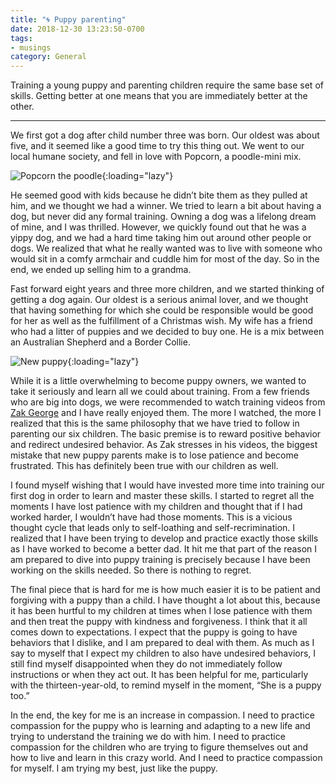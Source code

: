 ```yaml
---
title: "🌀 Puppy parenting"
date: 2018-12-30 13:23:50-0700
tags:
- musings
category: General
---
```


Training a young puppy and parenting children require the same base set of skills. Getting better at one means that you are immediately better at the other.

- - -

We first got a dog after child number three was born. Our oldest was about five, and it seemed like a good time to try this thing out. We went to our local humane society, and fell in love with Popcorn, a poodle-mini mix.

![Popcorn the poodle](https://media.bennorris.com/images/bennorris/uploads/2018/6b1d18cef7.jpg){:loading="lazy"}

He seemed good with kids because he didn’t bite them as they pulled at him, and we thought we had a winner. We tried to learn a bit about having a dog, but never did any formal training. Owning a dog was a lifelong dream of mine, and I was thrilled. However, we quickly found out that he was a yippy dog, and we had a hard time taking him out around other people or dogs. We realized that what he really wanted was to live with someone who would sit in a comfy armchair and cuddle him for most of the day. So in the end, we ended up selling him to a grandma.

Fast forward eight years and three more children, and we started thinking of getting a dog again. Our oldest is a serious animal lover, and we thought that having something for which she could be responsible would be good for her as well as the fulfillment of a Christmas wish. My wife has a friend who had a litter of puppies and we decided to buy one. He is a mix between an Australian Shepherd and a Border Collie.

![New puppy](https://media.bennorris.com/images/bennorris/uploads/2018/e06481470e.jpg){:loading="lazy"}

While it is a little overwhelming to become puppy owners, we wanted to take it seriously and learn all we could about training. From a few friends who are big into dogs, we were recommended to watch training videos from [Zak George](https://www.dogtrainingrevolution.com) and I have really enjoyed them. The more I watched, the more I realized that this is the same philosophy that we have tried to follow in parenting our six children. The basic premise is to reward positive behavior and redirect undesired behavior. As Zak stresses in his videos, the biggest mistake that new puppy parents make is to lose patience and become frustrated. This has definitely been true with our children as well.

I found myself wishing that I would have invested more time into training our first dog in order to learn and master these skills. I started to regret all the moments I have lost patience with my children and thought that if I had worked harder, I wouldn’t have had those moments. This is a vicious thought cycle that leads only to self-loathing and self-recrimination. I realized that I have been trying to develop and practice exactly those skills as I have worked to become a better dad. It hit me that part of the reason I am prepared to dive into puppy training is precisely because I have been working on the skills needed. So there is nothing to regret.

The final piece that is hard for me is how much easier it is to be patient and forgiving with a puppy than a child. I have thought a lot about this, because it has been hurtful to my children at times when I lose patience with them and then treat the puppy with kindness and forgiveness. I think that it all comes down to expectations. I expect that the puppy is going to have behaviors that I dislike, and I am prepared to deal with them. As much as I say to myself that I expect my children to also have undesired behaviors, I still find myself disappointed when they do not immediately follow instructions or when they act out. It has been helpful for me, particularly with the thirteen-year-old, to remind myself in the moment, “She is a puppy too.”

In the end, the key for me is an increase in compassion. I need to practice compassion for the puppy who is learning and adapting to a new life and trying to understand the training we do with him. I need to practice compassion for the children who are trying to figure themselves out and how to live and learn in this crazy world. And I need to practice compassion for myself. I am trying my best, just like the puppy.